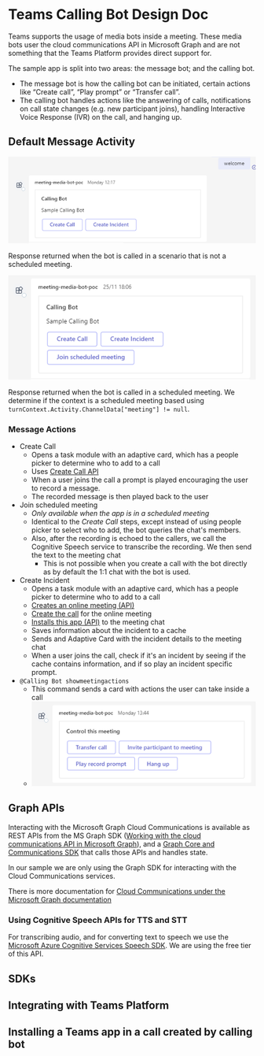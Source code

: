# Teams Calling Bot Design Doc


Teams supports the usage of media bots inside a meeting. These media bots user the cloud communications API in Microsoft Graph and are not something that the Teams Platform provides direct support for. 

The sample app is split into two areas: the message bot; and the calling bot.
* The message bot is how the calling bot can be initiated, certain actions like “Create call”, “Play prompt” or “Transfer call”.
* The calling bot handles actions like the answering of calls, notifications on call state changes (e.g. new participant joins), handling Interactive Voice Response (IVR) on the call, and hanging up.

## Default Message Activity
![Activity Card in a chat with a "Calling Bot" heading, "Sample Calling Bot" text, and two buttons "Create Call" and "Create Incident"](Images/welcome-message-non-scheduled-meeting.png)

Response returned when the bot is called in a scenario that is not a scheduled meeting.

![Activity Card in a chat with a "Calling Bot" heading, "Sample Calling Bot" text, and three buttons "Create Call", "Create Incident" and "Join scheduled meeting"](Images/welcome-message-scheduled-meeting.png)

Response returned when the bot is called in a scheduled meeting. We determine if the context is a scheduled meeting based using `turnContext.Activity.ChannelData["meeting"] != null`.


### Message Actions
* Create Call
    * Opens a task module with an adaptive card, which has a people picker to determine who to add to a call
    * Uses [Create Call API](https://learn.microsoft.com/en-us/graph/api/application-post-calls?view=graph-rest-1.0&tabs=http)
    * When a user joins the call a prompt is played encouraging the user to record a message.
    * The recorded message is then played back to the user
* Join scheduled meeting
    * *Only available when the app is in a scheduled meeting*
    * Identical to the *Create Call* steps, except instead of using people picker to select who to add, the bot queries the chat's members.
    * Also, after the recording is echoed to the callers, we call the Cognitive Speech service to transcribe the recording. We then send the text to the meeting chat
        * This is not possible when you create a call with the bot directly as by default the 1:1 chat with the bot is used. 
* Create Incident
    * Opens a task module with an adaptive card, which has a people picker to determine who to add to a call
    * [Creates an online meeting (API)](https://learn.microsoft.com/en-us/graph/api/application-post-onlinemeetings?view=graph-rest-1.0&tabs=http)
    * [Create the call](https://learn.microsoft.com/en-us/graph/api/application-post-calls?view=graph-rest-1.0&tabs=http) for the online meeting
    * [Installs this app (API)](https://learn.microsoft.com/en-us/graph/api/chat-post-installedapps?view=graph-rest-1.0&tabs=http) to the meeting chat
    * Saves information about the incident to a cache
    * Sends and Adaptive Card with the incident details to the meeting chat
    * When a user joins the call, check if it's an incident by seeing if the cache contains information, and if so play an incident specific prompt.
* `@Calling Bot showmeetingactions`
    * This command sends a card with actions the user can take inside a call
    * ![Activity Card in a chat with a "Control this meeting" heading, and four buttons "Transfer call", "Invite participant to meeting", "Play record prompt" and "Hang up"](Images/meeting-actions.png)




## Graph APIs
Interacting with the Microsoft Graph Cloud Communications is available as REST APIs from the MS Graph SDK ([Working with the cloud communications API in Microsoft Graph](https://learn.microsoft.com/en-us/graph/api/resources/communications-api-overview?view=graph-rest-1.0)), and a [Graph Core and Communications SDK](https://microsoftgraph.github.io/microsoft-graph-comms-samples/docs/articles/index.html) that calls those APIs and handles state.

In our sample we are only using the Graph SDK for interacting with the Cloud Communications services. 

There is more documentation for [Cloud Communications under the Microsoft Graph documentation](https://learn.microsoft.com/en-us/graph/cloud-communications-callrecords)

### Using Cognitive Speech APIs for TTS and STT
For transcribing audio, and for converting text to speech we use the [Microsoft Azure Cognitive Services Speech SDK](https://learn.microsoft.com/en-us/azure/cognitive-services/speech-service/speech-sdk). We are using the free tier of this API.

## SDKs

## Integrating with Teams Platform

## Installing a Teams app in a call created by calling bot
